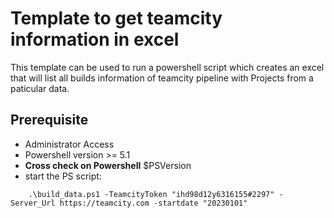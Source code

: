 # Template to get teamcity information in excel

This template can be used to run a powershell script which creates an excel that will list all builds information of teamcity pipeline with Projects from a paticular data.

## Prerequisite

* Administrator Access
* Powershell version >= 5.1
* **Cross check on Powershell**
    $PSVersion
* start the PS script:

```pwsh
    .\build_data.ps1 -TeamcityToken "ihd98d12y6316155#2297" -Server_Url https://teamcity.com -startdate "20230101"
```
